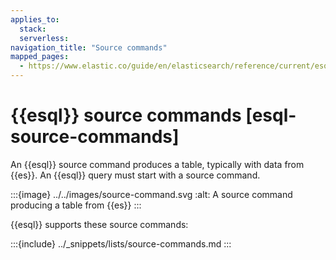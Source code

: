 ```yaml
---
applies_to:
  stack:
  serverless:
navigation_title: "Source commands"
mapped_pages:
  - https://www.elastic.co/guide/en/elasticsearch/reference/current/esql-commands.html
---
```


# {{esql}} source commands [esql-source-commands]

An {{esql}} source command produces a table, typically with data from {{es}}. An {{esql}} query must start with a source command.

:::{image} ../../images/source-command.svg
:alt: A source command producing a table from {{es}}
:::

{{esql}} supports these source commands:

:::{include} ../_snippets/lists/source-commands.md
:::

